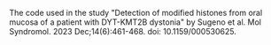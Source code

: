 The code used in the study "Detection of modified histones from oral mucosa of a patient with DYT-KMT2B dystonia" by Sugeno et al. 
Mol Syndromol. 2023 Dec;14(6):461-468.
doi: 10.1159/000530625. 

